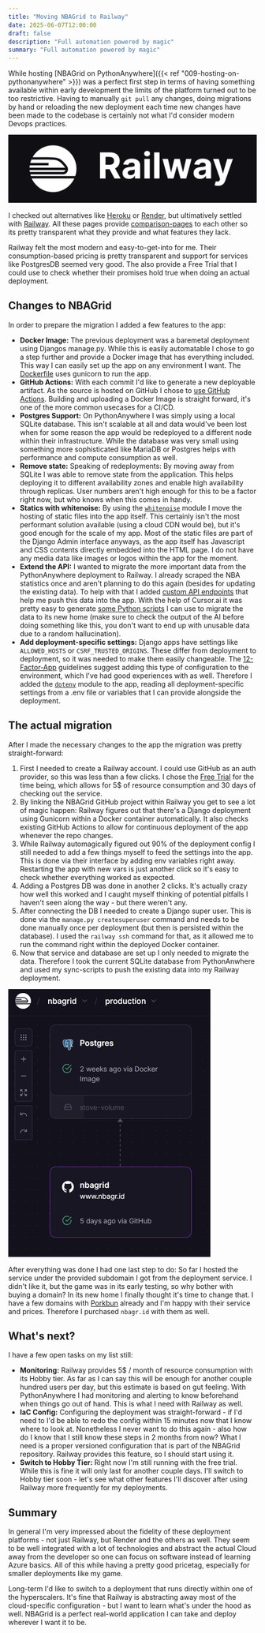```yaml
---
title: "Moving NBAGrid to Railway"
date: 2025-06-07T12:00:00
draft: false
description: "Full automation powered by magic"
summary: "Full automation powered by magic"
---
```


While hosting [NBAGrid on PythonAnywhere]({{< ref "009-hosting-on-pythonanywhere" >}}) was a perfect first step in terms of having something available within early development the limits of the platform turned out to be too restrictive. Having to manually `git pull` any changes, doing migrations by hand or reloading the new deployment each time new changes have been made to the codebase is certainly not what I'd consider modern Devops practices.

![Railway Logo](railway_logo.png)

I checked out alternatives like [Heroku](https://www.heroku.com/) or [Render](https://render.com/), but ultimatively settled with [Railway](https://railway.com/). All these pages provide [comparison-pages](https://docs.railway.com/maturity/compare-to-render) to each other so its pretty transparent what they provide and what features they lack.

Railway felt the most modern and easy-to-get-into for me. Their consumption-based pricing is pretty transparent and support for services like PostgresDB seemed very good. The also provide a Free Trial that I could use to check whether their promises hold true when doing an actual deployment.

## Changes to NBAGrid

In order to prepare the migration I added a few features to the app:

* **Docker Image:** The previous deployment was a baremetal deployment using Djangos manage.py. While this is easily automatable I chose to go a step further and provide a Docker image that has everything included. This way I can easily set up the app on any environment I want. The [Dockerfile](https://github.com/monsdar/nbagrid/blob/main/Dockerfile) uses gunicorn to run the app.
* **GitHub Actions:** With each commit I'd like to generate a new deployable artifact. As the source is hosted on GitHub I chose to [use GitHub Actions](https://github.com/monsdar/nbagrid/blob/main/.github/workflows/docker-build.yml). Building and uploading a Docker Image is straight forward, it's one of the more common usecases for a CI/CD.
* **Postgres Support:** On PythonAnywhere I was simply using a local SQLite database. This isn't scalable at all and data would've been lost when for some reason the app would be redeployed to a different node within their infrastructure. While the database was very small using something more sophisticated like MariaDB or Postgres helps with performance and compute consumption as well.
* **Remove state:** Speaking of redeployments: By moving away from SQLite I was able to remove state from the application. This helps deploying it to different availability zones and enable high availability through replicas. User numbers aren't high enough for this to be a factor right now, but who knows when this comes in handy.
* **Statics with whitenoise:** By using the [`whitenoise`](https://whitenoise.readthedocs.io/en/stable/django.html) module I move the hosting of static files into the app itself. This certainly isn't the most performant solution available (using a cloud CDN would be), but it's good enough for the scale of my app. Most of the static files are part of the Django Admin interface anyways, as the app itself has Javascript and CSS contents directly embedded into the HTML page. I do not have any media data like images or logos within the app for the moment.
* **Extend the API:** I wanted to migrate the more important data from the PythonAnywhere deployment to Railway. I already scraped the NBA statistics once and aren't planning to do this again (besides for updating the existing data). To help with that I added [custom API endpoints](https://github.com/monsdar/nbagrid/blob/main/nbagrid_api/api.py#L118) that help me push this data into the app. With the help of Cursor.ai it was pretty easy to generate [some Python scripts](https://github.com/monsdar/nbagrid/blob/main/sync_teams.py) I can use to migrate the data to its new home (make sure to check the output of the AI before doing something like this, you don't want to end up with unusable data due to a random hallucination).
* **Add deployment-specific settings:** Django apps have settings like `ALLOWED_HOSTS` or `CSRF_TRUSTED_ORIGINS`. These differ from deployment to deployment, so it was needed to make them easily changeable. The [12-Factor-App](https://12factor.net/) guidelines suggest adding this type of configuration to the environment, which I've had good experiences with as well. Therefore I added the [`dotenv`](https://pypi.org/project/python-dotenv/) module to the app, reading all deployment-specific settings from a .env file or variables that I can provide alongside the deployment.

## The actual migration

After I made the necessary changes to the app the migration was pretty straight-forward:

1. First I needed to create a Railway account. I could use GitHub as an auth provider, so this was less than a few clicks. I chose the [Free Trial](https://docs.railway.com/reference/pricing/free-trial) for the time being, which allows for 5$ of resource consumption and 30 days of checking out the service.
1. By linking the NBAGrid GitHub project within Railway you get to see a lot of magic happen: Railway figures out that there's a Django deployment using Gunicorn within a Docker container automatically. It also checks existing GitHub Actions to allow for continuous deployment of the app whenever the repo changes.
1. While Railway automagically figured out 90% of the deployment config I still needed to add a few things myself to feed the settings into the app. This is done via their interface by adding env variables right away. Restarting the app with new vars is just another click so it's easy to check whether everything worked as expected.
1. Adding a Postgres DB was done in another 2 clicks. It's actually crazy how well this worked and I caught myself thinking of potential pitfalls I haven't seen along the way - but there weren't any.
1. After connecting the DB I needed to create a Django super user. This is done via the `manage.py createsuperuser` command and needs to be done manually once per deployment (but then is persisted within the database). I used the `railway ssh` command for that, as it allowed me to run the command right within the deployed Docker container.
1. Now that service and database are set up I only needed to migrate the data. Therefore I took the current SQLite database from PythonAnwhere and used my sync-scripts to push the existing data into my Railway deployment.

![Railway Deployment Overview](railway_deployment.png)

After everything was done I had one last step to do: So far I hosted the service under the provided subdomain I got from the deployment service. I didn't like it, but the game was in its early testing, so why bother with buying a domain? In its new home I finally thought it's time to change that. I have a few domains with [Porkbun](https://porkbun.com/) already and I'm happy with their service and prices. Therefore I purchased `nbagr.id` with them as well.

## What's next?

I have a few open tasks on my list still:

* **Monitoring:** Railway provides 5$ / month of resource consumption with its Hobby tier. As far as I can say this will be enough for another couple hundred users per day, but this estimate is based on gut feeling. With PythonAnywhere I had monitoring and alerting to know beforehand when things go out of hand. This is what I need with Railway as well.
* **IaC Config:** Configuring the deployment was straight-forward - if I'd need to I'd be able to redo the config within 15 minutes now that I know where to look at. Nonetheless I never want to do this again - also how do I know that I still know these steps in 2 months from now? What I need is a proper versioned configuration that is part of the NBAGrid repository. Railway provides this feature, so I should start using it.
* **Switch to Hobby Tier:** Right now I'm still running with the free trial. While this is fine it will only last for another couple days. I'll switch to Hobby tier soon - let's see what other features I'll discover after using Railway more frequently for my deployments.

## Summary

In general I'm very impressed about the fidelity of these deployment platforms - not just Railway, but Render and the others as well. They seem to be well integrated with a lot of technologies and abstract the actual Cloud away from the developer so one can focus on software instead of learning Azure basics. All of this while having a pretty good pricetag, especially for smaller deployments like my game.

Long-term I'd like to switch to a deployment that runs directly within one of the hyperscalers. It's fine that Railway is abstracting away most of the cloud-specific configuration - but I want to learn what's under the hood as well. NBAGrid is a perfect real-world application I can take and deploy wherever I want it to be.
